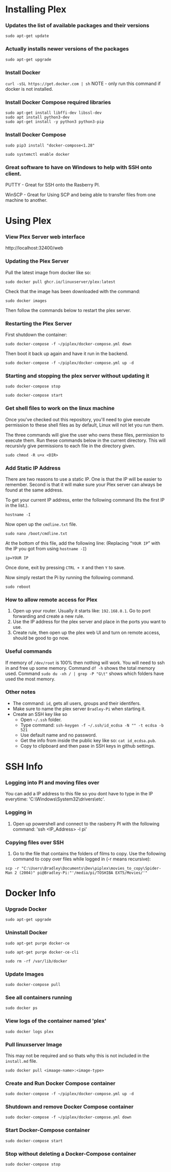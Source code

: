 # Installing Plex

### Updates the list of available packages and their versions

`sudo apt-get update`

### Actually installs newer versions of the packages

`sudo apt-get upgrade`

### Install Docker

`curl -sSL https://get.docker.com | sh` NOTE - only run this command if docker is not installed.

### Install Docker Compose required libraries

```
sudo apt-get install libffi-dev libssl-dev
sudo apt install python3-dev
sudo apt-get install -y python3 python3-pip
```

### Install Docker Compose

`sudo pip3 install "docker-compose<1.28"`

`sudo systemctl enable docker`

### Great software to have on Windows to help with SSH onto client.

PUTTY - Great for SSH onto the Rasberry PI.

WinSCP - Great for Using SCP and being able to transfer files from one machine to another.

# Using Plex

### View Plex Server web interface

http://localhost:32400/web

### Updating the Plex Server

Pull the latest image from docker like so:

`sudo docker pull ghcr.io/linuxserver/plex:latest`

Check that the image has been downloaded with the command:

`sudo docker images`

Then follow the commands below to restart the plex server.

### Restarting the Plex Server

First shutdown the container:

`sudo docker-compose -f ~/piplex/docker-compose.yml down`

Then boot it back up again and have it run in the backend.

`sudo docker-compose -f ~/piplex/docker-compose.yml up -d`

### Starting and stopping the plex server without updating it

`sudo docker-compose stop`

`sudo docker-compose start`


### Get shell files to work on the linux machine

Once you've checked out this repository, you'll need to give execute permission
to these shell files as by default, Linux will not let you run them.

The three commands will give the user who owns these files, permission to execute them.
Run these commands below in the current directory. This will recursivly give permissions
to each file in the directory given.

`sudo chmod -R u+x <DIR>`

### Add Static IP Address

There are two reasons to use a static IP. One is that the IP will be easier to remember.
Second is that it will make sure your Plex server can always be found at the same address.

To get your current IP address, enter the following command (Its the first IP in the list.).

`hostname -I`

Now open up the `cmdline.txt` file.

`sudo nano /boot/cmdline.txt`

At the bottom of this file, add the following line: (Replacing “`YOUR IP`” with the IP you got from using `hostname -I`)

`ip=YOUR IP`

Once done, exit by pressing `CTRL + X` and then `Y` to save.

Now simply restart the Pi by running the following command.

`sudo reboot`

### How to allow remote access for Plex

1. Open up your router. Usually it starts like: `192.168.0.1`.
   Go to port forwarding and create a new rule.
2. Use the IP address for the plex server and place in the ports you want to use.
3. Create rule, then open up the plex web UI and turn on remote access, should be good to go now.

### Useful commands

If memory of `/dev/root` is 100% then nothing will work. You will need to ssh in and free up some memory.
Command `df -h` shows the total memory used. Command `sudo du -xh / | grep -P "G\t"` shows which folders have used the most memory.

### Other notes

- The command: `id`, gets all users, groups and their identifers.
- Make sure to name the plex server `Bradley-Pi` when starting it.
- Create an SSH key like so
   - Open `~/.ssh` folder.
   - Type command: `ssh-keygen -f ~/.ssh/id_ecdsa -N "" -t ecdsa -b 521`
   - Use default name and no password.
   - Get the info from inside the public key like so: `cat id_ecdsa.pub`.
   - Copy to clipboard and then pase in SSH keys in github settings.


# SSH Info

### Logging into PI and moving files over

You can add a IP address to this file so you dont have to type in the IP everytime: 'C:\Windows\System32\drivers\etc'.

### Logging in

1. Open up powershell and connect to the rasberry PI with the following command: 'ssh <IP_Address> -l pi'

### Copying files over SSH

1. Go to the file that contains the folders of films to copy. Use the following command to copy over files while logged in (-r means recursive):

`scp -r "C:\Users\Bradley\Documents\Dev\piplex\movies_to_copy\Spider-Man 2 (2004)" pi@Bradley-Pi:"'/media/pi/TOSHIBA EXT5/Movies/'"`

# Docker Info

### Upgrade Docker

`sudo apt-get upgrade`

### Uninstall Docker

`sudo apt-get purge docker-ce`

`sudo apt-get purge docker-ce-cli`

`sudo rm -rf /var/lib/docker`

### Update Images

`sudo docker-compose pull`

### See all containers running

`sudo docker ps`

### View logs of the container named 'plex'

`sudo docker logs plex`

### Pull linuxserver Image

This may not be required and so thats why this is not included in the `install.md` file.

`sudo docker pull <imaage-name>:<image-type>`

### Create and Run Docker Compose container

`sudo docker-compose -f ~/piplex/docker-compose.yml up -d`

### Shutdown and remove Docker Compose container

`sudo docker-compose -f ~/piplex/docker-compose.yml down`

### Start Docker-Compose container

`sudo docker-compose start`

### Stop without deleting a Docker-Compose container

`sudo docker-compose stop`